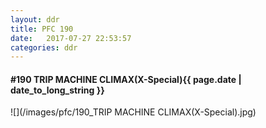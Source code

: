 ```yaml
---
layout: ddr
title: PFC 190
date:   2017-07-27 22:53:57
categories: ddr
---
```


#### **#190** TRIP MACHINE CLIMAX(X-Special)<span class="pull-right">{{ page.date | date_to_long_string }}</span>
![](/images/pfc/190_TRIP MACHINE CLIMAX(X-Special).jpg)
